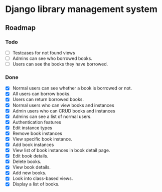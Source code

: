 # Django library management system

## Roadmap

### Todo
- [ ] Testcases for not found views
- [ ] Admins can see who borrowed books.
- [ ] Users can see the books they have borrowed.

### Done
- [X] Normal users can see whether a book is borrowed or not.
- [X] All users can borrow books.
- [X] Users can return borrowed books.
- [X] Normal users who can view books and instances
- [X] Admin users who can CRUD books and instances
- [X] Admins can see a list of normal users.
- [X] Authentication features
- [X] Edit instance types
- [X] Remove book instances
- [X] View specific book instance.
- [X] Add book instances
- [X] View list of book instances in book detail page.
- [X] Edit book details.
- [X] Delete books.
- [X] View book details.
- [X] Add new books.
- [X] Look into class-based views.
- [X] Display a list of books.
